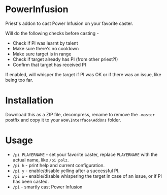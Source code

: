 # PowerInfusion
Priest's addon to cast Power Infusion on your favorite caster.

Will do the following checks before casting -
* Check if PI was learnt by talent
* Make sure there's no cooldown
* Make sure target is in range
* Check if target already has PI (from other priest?!)
* Confirm that target has received PI 

If enabled, will whisper the target if PI was OK or if there was an issue, like being too far.

# Installation

Download this as a ZIP file, decompress, rename to remove the `-master` postfix and copy it to your `WoW\Interface\AddOns` folder.

# Usage

* `/pi PLAYERNAME` - set your favorite caster, replace `PLAYERNAME` with the actual name, like `/pi polz`.
* `/pi h` - print help and current configuration.
* `/pi y` - enable/disable yelling after a successful PI.
* `/pi w` - enable/disable whispering the target in case of an issue, or if PI has been casted.
* `/pi` - smartly cast Power Infusion
